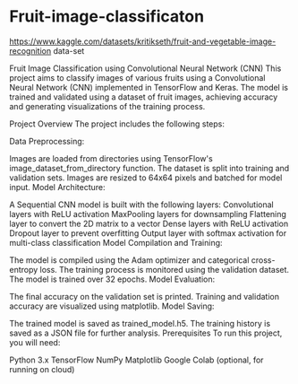 # Fruit-image-classificaton

https://www.kaggle.com/datasets/kritikseth/fruit-and-vegetable-image-recognition data-set 



Fruit Image Classification using Convolutional Neural Network (CNN)
This project aims to classify images of various fruits using a Convolutional Neural Network (CNN) implemented in TensorFlow and Keras. The model is trained and validated using a dataset of fruit images, achieving accuracy and generating visualizations of the training process.

Project Overview
The project includes the following steps:

Data Preprocessing:

Images are loaded from directories using TensorFlow's image_dataset_from_directory function.
The dataset is split into training and validation sets.
Images are resized to 64x64 pixels and batched for model input.
Model Architecture:

A Sequential CNN model is built with the following layers:
Convolutional layers with ReLU activation
MaxPooling layers for downsampling
Flattening layer to convert the 2D matrix to a vector
Dense layers with ReLU activation
Dropout layer to prevent overfitting
Output layer with softmax activation for multi-class classification
Model Compilation and Training:

The model is compiled using the Adam optimizer and categorical cross-entropy loss.
The training process is monitored using the validation dataset.
The model is trained over 32 epochs.
Model Evaluation:

The final accuracy on the validation set is printed.
Training and validation accuracy are visualized using matplotlib.
Model Saving:

The trained model is saved as trained_model.h5.
The training history is saved as a JSON file for further analysis.
Prerequisites
To run this project, you will need:

Python 3.x
TensorFlow
NumPy
Matplotlib
Google Colab (optional, for running on cloud)
